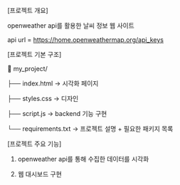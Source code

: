 [프로젝트 개요] 

openweather api를 활용한 날씨 정보 웹 사이트

api url = https://home.openweathermap.org/api_keys

[프로젝트 기본 구조]

📂 my_project/

├── index.html -> 시각화 페이지 

├── styles.css -> 디자인 

├── script.js -> backend 기능 구현 

└── requirements.txt → 프로젝트 설명 + 필요한 패키지 목록


[프로젝트 주요 기능] 

1. openweather api를 통해 수집한 데이터를 시각화
   
2. 웹 대시보드 구현 

